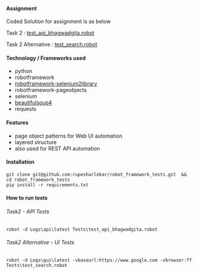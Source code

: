#### Assignment
Coded Solution for assignment is as below

Task 2              : [test_api_bhagwadgita.robot](https://github.com/rupesharlekar/robot_framework_tests/blob/master/Tests/test_api_bhagwadgita.robot)

Task 2 Alternative  : [test_search.robot](https://github.com/rupesharlekar/robot_framework_tests/blob/master/Tests/test_search.robot) 
 
#### Technology / Frameworks used
- python
- robotframework
- [robotframework-selenium2library](https://github.com/robotframework/Selenium2Library)
- robotframework-pageobjects
- selenium
- [beautifulsoup4](https://www.crummy.com/software/BeautifulSoup/bs4/doc/)
- requests

#### Features
- page object patterns for Web UI automation
- layered structure
- also used for REST API automation

#### Installation
`git clone git@github.com:rupesharlekar/robot_framework_tests.git  && cd robot_framework_tests`  
`pip install -r requirements.txt`

#### How to run tests
###### Task2 - API Tests
`robot -d Logs\api\latest Tests\test_api_bhagwadgita.robot`

###### Task2 Alternative - UI Tests 
`robot -d Logs\gui\latest -vbaseurl:https://www.google.com -vbrowser:ff Tests\test_search.robot`
